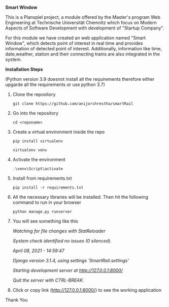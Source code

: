 **Smart Window**

This is a Planspiel project, a module offered by the Master's program Web Engineering at Technische Universität Chemnitz which focus on Modern Aspects of Software Development with development of "Startup Company". 

For this module we have created an web application named "Smart Window", which detects point of interest in real time and provides information of detected point of interest. Additionally, information like time, date,weather, station and their connecting trains are also integrated in the system.

**Installation Steps**

(Python version 3.9 doesnot install all the requirements therefore either upgarde all the requirements or use python 3.7)

1. Clone the repository 

    `git clone https://github.com/anijorshrestha/smartRail`
    

2. Go into the repository
   
   `cd <reponame>` 

3. Create a virtual environment inside the repo

    `pip install virtualenv` 

    `virtualenv venv`

4. Activate the environment

    `.\venv\Script\activate`

5. Install from requirements.txt

    `pip install -r requirements.txt`

6. All the necessary libraries will be installed. Then hit the following command to run in your browser
    
    `python manage.py runserver`

7. You will see something like this

    
    _Watching for file changes with StatReloader_

    _System check identified no issues (0 silenced)._

    _April 08, 2021 - 14:59:47_

    _Django version 3.1.4, using settings 'SmartRail.settings'_

    _Starting development server at http://127.0.0.1:8000/_

    _Quit the server with CTRL-BREAK._


8. Click or copy link (http://127.0.0.1:8000/) to see the working application

Thank You





